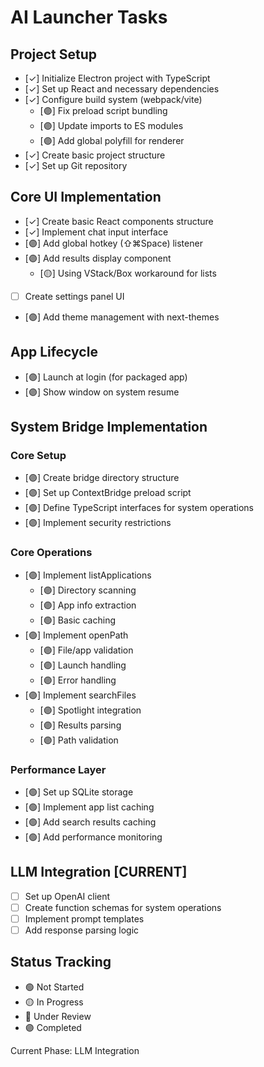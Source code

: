 # AI Launcher Tasks

## Project Setup
- [✓] Initialize Electron project with TypeScript
- [✓] Set up React and necessary dependencies
- [✓] Configure build system (webpack/vite)
  - [🟣] Fix preload script bundling
  - [🟣] Update imports to ES modules
  - [🟣] Add global polyfill for renderer
- [✓] Create basic project structure
- [✓] Set up Git repository

## Core UI Implementation
- [✓] Create basic React components structure
- [✓] Implement chat input interface
- [🟣] Add global hotkey (⇧⌘Space) listener
- [🟣] Add results display component
  - [🟡] Using VStack/Box workaround for lists
- [ ] Create settings panel UI
- [🟣] Add theme management with next-themes

## App Lifecycle
- [🟣] Launch at login (for packaged app)
- [🟣] Show window on system resume

## System Bridge Implementation
### Core Setup
- [🟣] Create bridge directory structure
- [🟣] Set up ContextBridge preload script
- [🟣] Define TypeScript interfaces for system operations
- [🟣] Implement security restrictions

### Core Operations
- [🟣] Implement listApplications
  - [🟣] Directory scanning
  - [🟣] App info extraction
  - [🟢] Basic caching
- [🟣] Implement openPath
  - [🟣] File/app validation
  - [🟣] Launch handling
  - [🟣] Error handling
- [🟣] Implement searchFiles
  - [🟣] Spotlight integration
  - [🟣] Results parsing
  - [🟣] Path validation

### Performance Layer
- [🟢] Set up SQLite storage
- [🟢] Implement app list caching
- [🟢] Add search results caching
- [🟢] Add performance monitoring

## LLM Integration [CURRENT]
- [ ] Set up OpenAI client
- [ ] Create function schemas for system operations
- [ ] Implement prompt templates
- [ ] Add response parsing logic

## Status Tracking
- 🟢 Not Started
- 🟡 In Progress
- 🔵 Under Review
- 🟣 Completed

Current Phase: LLM Integration 